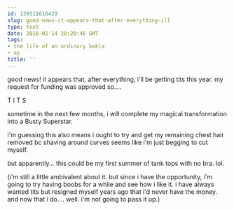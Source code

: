```yaml
---
id: 139311616429
slug: good-news-it-appears-that-after-everything-ill
type: text
date: 2016-02-14 20:20:46 GMT
tags:
- the life of an ordinary bakla
- op
title: ''
---
```

good news! it appears that, after everything, i'll be getting tits this year. my request for funding was approved so....

T I T S

sometime in the next few months, i will complete my magical transformation into a Busty Superstar.

i'm guessing this also means i ought to try and get my remaining chest hair removed bc shaving around curves seems like i'm just begging to cut myself.

but apparently... this could be my first summer of tank tops with no bra. lol. 

(i'm still a little ambivalent about it. but since i have the opportunity, i'm going to try having boobs for a while and see how i like it. i have always wanted tits but resigned myself years ago that i'd never have the money. and now that i do.... well. i'm not going to pass it up.)
